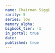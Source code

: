 ```yaml
---
name: Chairman Siggi
rarity: 5
series: low
memory_alpha:
bigbook_tier: -1
in_portal: true
date:
published: true
---
```




